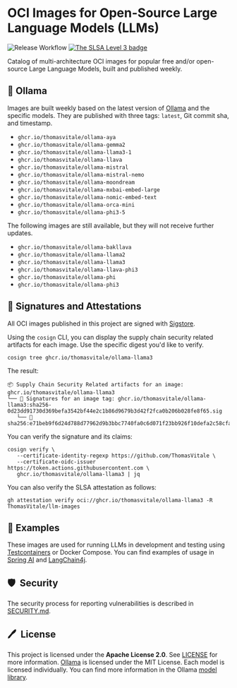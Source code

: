 # OCI Images for Open-Source Large Language Models (LLMs)

![Release Workflow](https://github.com/ThomasVitale/llm-images/actions/workflows/commit-stage.yml/badge.svg)
[![The SLSA Level 3 badge](https://slsa.dev/images/gh-badge-level3.svg)](https://slsa.dev/spec/v1.0/levels)

Catalog of multi-architecture OCI images for popular free and/or open-source Large Language Models, built and published weekly.

## 🦙 Ollama

Images are built weekly based on the latest version of [Ollama](https://ollama.com) and the specific models. They are published with three tags: `latest`, Git commit sha, and timestamp.

* `ghcr.io/thomasvitale/ollama-aya`
* `ghcr.io/thomasvitale/ollama-gemma2`
* `ghcr.io/thomasvitale/ollama-llama3-1`
* `ghcr.io/thomasvitale/ollama-llava`
* `ghcr.io/thomasvitale/ollama-mistral`
* `ghcr.io/thomasvitale/ollama-mistral-nemo`
* `ghcr.io/thomasvitale/ollama-moondream`
* `ghcr.io/thomasvitale/ollama-mxbai-embed-large`
* `ghcr.io/thomasvitale/ollama-nomic-embed-text`
* `ghcr.io/thomasvitale/ollama-orca-mini`
* `ghcr.io/thomasvitale/ollama-phi3-5`

The following images are still available, but they will not receive further updates.

* `ghcr.io/thomasvitale/ollama-bakllava`
* `ghcr.io/thomasvitale/ollama-llama2`
* `ghcr.io/thomasvitale/ollama-llama3`
* `ghcr.io/thomasvitale/ollama-llava-phi3`
* `ghcr.io/thomasvitale/ollama-phi`
* `ghcr.io/thomasvitale/ollama-phi3`

## 🔐 Signatures and Attestations

All OCI images published in this project are signed with [Sigstore](https://www.sigstore.dev).

Using the `cosign` CLI, you can display the supply chain security related artifacts for each image. Use the specific digest you'd like to verify.

```shell
cosign tree ghcr.io/thomasvitale/ollama-llama3
```

The result:

```shell
📦 Supply Chain Security Related artifacts for an image: ghcr.io/thomasvitale/ollama-llama3
└── 🔐 Signatures for an image tag: ghcr.io/thomasvitale/ollama-llama3:sha256-0d23dd91730d369befa3542bf44e2c1b86d9679b3d42f2fca0b206b028fe8f65.sig
   └── 🍒 sha256:e71beb9f6d24d788d77962d9b3bbc7740fa0c6d071f23bb926f10defa2c58cfa
```

You can verify the signature and its claims:

```shell
cosign verify \
   --certificate-identity-regexp https://github.com/ThomasVitale \
   --certificate-oidc-issuer https://token.actions.githubusercontent.com \
   ghcr.io/thomasvitale/ollama-llama3 | jq
```

You can also verify the SLSA attestation as follows:

```shell
gh attestation verify oci://ghcr.io/thomasvitale/ollama-llama3 -R ThomasVitale/llm-images
```

## 🌟 Examples

These images are used for running LLMs in development and testing using [Testcontainers](https://testcontainers.com/modules/ollama/) or Docker Compose. You can find examples of usage in [Spring AI](https://github.com/ThomasVitale/llm-apps-java-spring-ai) and [LangChain4j](https://github.com/ThomasVitale/llm-apps-java-langchain4j).

## 🛡️&nbsp; Security

The security process for reporting vulnerabilities is described in [SECURITY.md](SECURITY.md).

## 🖊️&nbsp; License

This project is licensed under the **Apache License 2.0**. See [LICENSE](LICENSE) for more information.
[Ollama](https://github.com/ollama/ollama/blob/main/LICENSE) is licensed under the MIT License.
Each model is licensed individually. You can find more information in the Ollama [model library](https://ollama.com/library).
